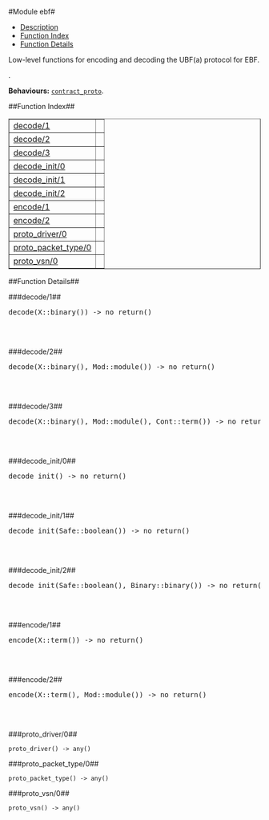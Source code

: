 

#Module ebf#
* [Description](#description)
* [Function Index](#index)
* [Function Details](#functions)


<p>Low-level functions for encoding and decoding the UBF(a)
protocol for EBF.</p>.

__Behaviours:__ [`contract_proto`](contract_proto.md).<a name="index"></a>

##Function Index##


<table width="100%" border="1" cellspacing="0" cellpadding="2" summary="function index"><tr><td valign="top"><a href="#decode-1">decode/1</a></td><td></td></tr><tr><td valign="top"><a href="#decode-2">decode/2</a></td><td></td></tr><tr><td valign="top"><a href="#decode-3">decode/3</a></td><td></td></tr><tr><td valign="top"><a href="#decode_init-0">decode_init/0</a></td><td></td></tr><tr><td valign="top"><a href="#decode_init-1">decode_init/1</a></td><td></td></tr><tr><td valign="top"><a href="#decode_init-2">decode_init/2</a></td><td></td></tr><tr><td valign="top"><a href="#encode-1">encode/1</a></td><td></td></tr><tr><td valign="top"><a href="#encode-2">encode/2</a></td><td></td></tr><tr><td valign="top"><a href="#proto_driver-0">proto_driver/0</a></td><td></td></tr><tr><td valign="top"><a href="#proto_packet_type-0">proto_packet_type/0</a></td><td></td></tr><tr><td valign="top"><a href="#proto_vsn-0">proto_vsn/0</a></td><td></td></tr></table>


<a name="functions"></a>

##Function Details##

<a name="decode-1"></a>

###decode/1##


<pre>decode(X::binary()) -&gt; no_return()</pre>
<br></br>


<a name="decode-2"></a>

###decode/2##


<pre>decode(X::binary(), Mod::module()) -&gt; no_return()</pre>
<br></br>


<a name="decode-3"></a>

###decode/3##


<pre>decode(X::binary(), Mod::module(), Cont::term()) -&gt; no_return()</pre>
<br></br>


<a name="decode_init-0"></a>

###decode_init/0##


<pre>decode_init() -&gt; no_return()</pre>
<br></br>


<a name="decode_init-1"></a>

###decode_init/1##


<pre>decode_init(Safe::boolean()) -&gt; no_return()</pre>
<br></br>


<a name="decode_init-2"></a>

###decode_init/2##


<pre>decode_init(Safe::boolean(), Binary::binary()) -&gt; no_return()</pre>
<br></br>


<a name="encode-1"></a>

###encode/1##


<pre>encode(X::term()) -&gt; no_return()</pre>
<br></br>


<a name="encode-2"></a>

###encode/2##


<pre>encode(X::term(), Mod::module()) -&gt; no_return()</pre>
<br></br>


<a name="proto_driver-0"></a>

###proto_driver/0##


`proto_driver() -> any()`

<a name="proto_packet_type-0"></a>

###proto_packet_type/0##


`proto_packet_type() -> any()`

<a name="proto_vsn-0"></a>

###proto_vsn/0##


`proto_vsn() -> any()`

